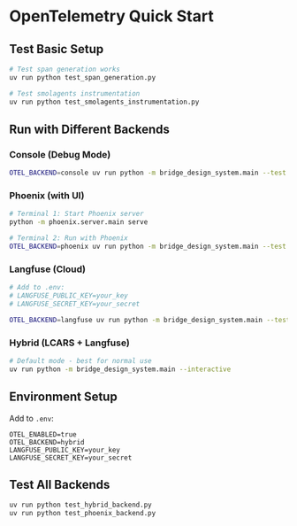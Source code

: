 # OpenTelemetry Quick Start

## Test Basic Setup
```bash
# Test span generation works
uv run python test_span_generation.py

# Test smolagents instrumentation
uv run python test_smolagents_instrumentation.py
```

## Run with Different Backends

### Console (Debug Mode)
```bash
OTEL_BACKEND=console uv run python -m bridge_design_system.main --test
```

### Phoenix (with UI)
```bash
# Terminal 1: Start Phoenix server
python -m phoenix.server.main serve

# Terminal 2: Run with Phoenix
OTEL_BACKEND=phoenix uv run python -m bridge_design_system.main --test
```

### Langfuse (Cloud)
```bash
# Add to .env:
# LANGFUSE_PUBLIC_KEY=your_key
# LANGFUSE_SECRET_KEY=your_secret

OTEL_BACKEND=langfuse uv run python -m bridge_design_system.main --test
```

### Hybrid (LCARS + Langfuse)
```bash
# Default mode - best for normal use
uv run python -m bridge_design_system.main --interactive
```

## Environment Setup
Add to `.env`:
```
OTEL_ENABLED=true
OTEL_BACKEND=hybrid
LANGFUSE_PUBLIC_KEY=your_key
LANGFUSE_SECRET_KEY=your_secret
```

## Test All Backends
```bash
uv run python test_hybrid_backend.py
uv run python test_phoenix_backend.py
```